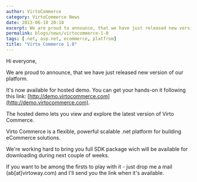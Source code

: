 ```yaml
---
author: VirtoCommerce
category: VirtoCommerce News
date: 2013-06-18 20:18
excerpt: We are proud to announce, that we have just released new version of our platform. 
permalink: blogs/news/virtocommerce-1-0
tags: [.net, asp.net, ecommerce, platfrom]
title: "Virto Commerce 1.0"
---
```

Hi everyone,

We are proud to announce, that we have just released new version of our platform.

It's now available for hosted demo. You can get your hands-on it following this link: [http://demo.virtocommerce.com](http://demo.virtocommerce.com).

The hosted demo lets you view and explore the latest version of Virto Commerce.

Virto Commerce is a flexible, powerful scalable .net platform for building eCommerce solutions.

We're working hard to bring you full SDK package wich will be available for downloading during next couple of weeks.

If you want to be among the firsts to play with it - just drop me a mail (ab[at]virtoway.com) and I'll send you the link when it's available.